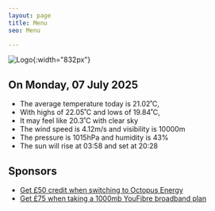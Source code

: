 ```yaml
---
layout: page
title: Menu
seo: Menu

---
```


![Logo](/images/logo.jpg){:width="832px"}

<!-- weather_marker starts -->
## On Monday, 07 July 2025

- The average temperature today is 21.02˚C,
- With highs of 22.05˚C and lows of 19.84˚C,
- It may feel like 20.3˚C with clear sky
- The wind speed is 4.12m/s and visibility is 10000m
- The pressure is 1015hPa and humidity is 43%
- The sun will rise at 03:58 and set at 20:28

<!-- weather_marker ends -->

## Sponsors

- [Get £50 credit when switching to Octopus Energy](https://bit.ly/3oD1nnS)
- [Get £75 when taking a 1000mb YouFibre broadband plan](https://aklam.io/91zWhU?)
